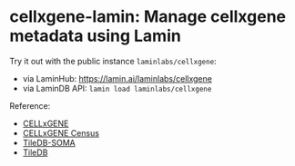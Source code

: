 # cellxgene-lamin: Manage cellxgene metadata using Lamin

Try it out with the public instance `laminlabs/cellxgene`:

- via LaminHub: https://lamin.ai/laminlabs/cellxgene
- via LaminDB API: `lamin load laminlabs/cellxgene`

Reference:

- [CELLxGENE](https://cellxgene.cziscience.com/)
- [CELLxGENE Census](https://chanzuckerberg.github.io/cellxgene-census/)
- [TileDB-SOMA](https://github.com/single-cell-data/TileDB-SOMA)
- [TileDB](https://github.com/TileDB-Inc/TileDB-Py)
